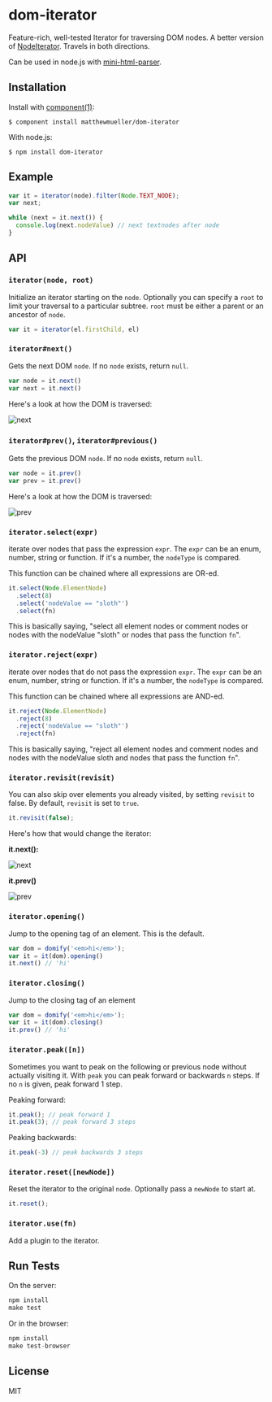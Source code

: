 
# dom-iterator

  Feature-rich, well-tested Iterator for traversing DOM nodes. A better version of [NodeIterator](https://developer.mozilla.org/en-US/docs/Web/API/NodeIterator). Travels in both directions.

  Can be used in node.js with [mini-html-parser](http://github.com/matthewmueller/mini-html-parser).

## Installation

  Install with [component(1)](http://component.io):

    $ component install matthewmueller/dom-iterator

  With node.js:

    $ npm install dom-iterator

## Example

```js
var it = iterator(node).filter(Node.TEXT_NODE);
var next;

while (next = it.next()) {
  console.log(next.nodeValue) // next textnodes after node
}
```

## API

### `iterator(node, root)`

Initialize an iterator starting on the `node`. Optionally you can
specify a `root` to limit your traversal to a particular subtree.
`root` must be either a parent or an ancestor of `node`.

```js
var it = iterator(el.firstChild, el)
```

### `iterator#next()`

Gets the next DOM `node`. If no `node` exists, return `null`.

```js
var node = it.next()
var next = it.next()
```

Here's a look at how the DOM is traversed:

![next](https://i.cloudup.com/kl80e5axNP.png)

### `iterator#prev()`, `iterator#previous()`

Gets the previous DOM `node`. If no `node` exists, return `null`.

```js
var node = it.prev()
var prev = it.prev()
```

Here's a look at how the DOM is traversed:

![prev](https://i.cloudup.com/EkaCyvdwvF.png)

### `iterator.select(expr)`

iterate over nodes that pass the expression `expr`. The `expr` can be an
enum, number, string or function. If it's a number, the `nodeType` is compared.

This function can be chained where all expressions are OR-ed.

```js
it.select(Node.ElementNode)
  .select(8)
  .select('nodeValue == "sloth"')
  .select(fn)
```

This is basically saying, "select all element nodes or comment nodes
or nodes with the nodeValue "sloth" or nodes that pass the function `fn`".

### `iterator.reject(expr)`

iterate over nodes that do not pass the expression `expr`. The `expr` can be an
enum, number, string or function. If it's a number, the `nodeType` is compared.

This function can be chained where all expressions are AND-ed.

```js
it.reject(Node.ElementNode)
  .reject(8)
  .reject('nodeValue == "sloth"')
  .reject(fn)
```

This is basically saying, "reject all element nodes and comment nodes
and nodes with the nodeValue sloth and nodes that pass the function `fn`".

### `iterator.revisit(revisit)`

You can also skip over elements you already visited, by setting `revisit` to false. By default, `revisit` is set to `true`.

```js
it.revisit(false);
```

Here's how that would change the iterator:

**it.next():**

![next](https://i.cloudup.com/VX6BbZEuzf.png)

**it.prev()**

![prev](https://i.cloudup.com/NEKe6F4EUX.png)

### `iterator.opening()`

Jump to the opening tag of an element. This is the default.

```js
var dom = domify('<em>hi</em>');
var it = it(dom).opening()
it.next() // 'hi'
```

### `iterator.closing()`

Jump to the closing tag of an element

```js
var dom = domify('<em>hi</em>');
var it = it(dom).closing()
it.prev() // 'hi'
```

### `iterator.peak([n])`

Sometimes you want to peak on the following or previous node without actually visiting it. With `peak` you can peak forward or backwards `n` steps. If no `n` is given, peak forward 1 step.

Peaking forward:

```js
it.peak(); // peak forward 1
it.peak(3); // peak forward 3 steps
```

Peaking backwards:

```js
it.peak(-3) // peak backwards 3 steps
```

### `iterator.reset([newNode])`

Reset the iterator to the original `node`. Optionally pass a `newNode` to start at.

```js
it.reset();
```

### `iterator.use(fn)`

Add a plugin to the iterator.

## Run Tests

On the server:

```js
npm install
make test
```

Or in the browser:

```js
npm install
make test-browser
```

## License

  MIT

